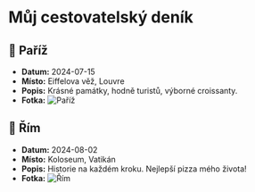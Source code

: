 # Můj cestovatelský deník

## 📍 Paříž
- **Datum:** 2024-07-15
- **Místo:** Eiffelova věž, Louvre
- **Popis:** Krásné památky, hodně turistů, výborné croissanty.
- **Fotka:** ![Paříž](https://picsum.photos/300/200?random=1)

## 📍 Řím
- **Datum:** 2024-08-02
- **Místo:** Koloseum, Vatikán
- **Popis:** Historie na každém kroku. Nejlepší pizza mého života!
- **Fotka:** ![Řím](https://picsum.photos/300/200?random=2)
